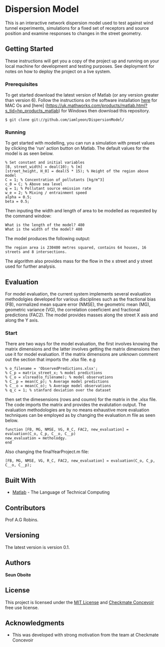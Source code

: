 # Dispersion Model

This is an interactive network dispersion model used to test against wind tunnel experiments, simulations for a fixed set of receptors and source position and examine responses to changes in the street geometry. 

## Getting Started

These instructions will get you a copy of the project up and running on your local machine for development and testing purposes. See deployment for notes on how to deploy the project on a live system.

### Prerequisites

To get started download the latest version of Matlab (or any version greater than version 6). Follow the instructions on the software installation [here](https://uk.mathworks.com/products/matlab.html?s_tid=hp_products_matlab) for MAC Os and [here] (https://uk.mathworks.com/products/matlab.html?s_tid=hp_products_matlab) for Windows then download this repository.

```
$ git clone git://github.com/iamlyeon/DispersionModel/
```

### Running

To get started with modelling, you can run a simulation with preset values by clicking the 'run' action button on Matlab. The default values for the model is as seen below.

```
% Set constant and initial variables
[B, street_width] = deal(10); % [m]
[street_height, H_0] = deal(5 * 15); % Height of the region above model 
C = 1; % Concentration of pollutants [kg/m^3]
c_0 = C; % Above sea level
q = 1; % Pollutant source emission rate
w_e = 2; % Mixing / entrainment speed
alpha = 0.5;
beta = 0.5;
```
Then inputing the width and length of area to be modelled as requested by the command window:

```
What is the length of the model? 480
What is the width of the model? 480
```

The model produces the following output:
```
The region area is 230400 metres squared, contains 64 houses, 16 streets and 8 intersections.
```

The algorithm also provides mass for the flow in the x street and y street used for further analysis.

## Evaluation

For model evaluation, the current system implements several evaluation methodolgies developed for various disciplines such as the fractional bias (FB), normalized mean square error (NMSE), the geometric mean (MG), geometric variance (VG), the correlation coeeficient and fractional predictions (FAC2). The model provides masses along the street X asis and along the Y axis.

### Start

There are two ways for the model evaluation, the first involves knowing the matrix dimensions and the latter involves getting the matrix dimensions then use it for model evaluation. If the matrix dimensions are unknown comment out the section that imports the .xlsx file. e.g

```
% o_filename = 'ObservedPredictions.xlsx';
% C_p = matrix_street_x; % model predictions 
% C_o = xlsread(o_filename); % model observations
% C__p = mean(C_p); % Average model predictions
% C__o = mean(C_o); % Average model observations
% q_c = 1; % stanfard deviation over the dataset
```

then set the dimesensions (rows and coumn) for the matrix in the .xlsx file. The code imports the matrix and provides the evalutation output. The evaluation methodologies are by no means exhaustive more evaluation techniques can be employed as by changing the evaluation.m file as seen below.
```
function [FB, MG, NMSE, VG, R_C, FAC2, new_evaluation] = evaluation(C_o, C_p, C__o, C__p)
new_evaluation = metholodgy.
end
```
Also changing the finalYearProject.m file:
```
[FB, MG, NMSE, VG, R_C, FAC2, new_evaluation] = evaluation(C_o, C_p, C__o, C__p);
```

## Built With

* [Matlab](https://uk.mathworks.com/products/matlab.html?s_tid=hp_products_matlab) - The Language of Technical Computing


## Contributors

Prof A.G Robins.

## Versioning

The latest version is version 0.1. 

## Authors

**Seun Oboite**


## License

This project is licensed under the [MIT License](LICENSE) and [Checkmate Concevoir](https://www.checkmateconcevoir.com/terms/terms) free use license.

## Acknowledgments

* This was developed with strong motivation from the team at Checkmate Concevoir

